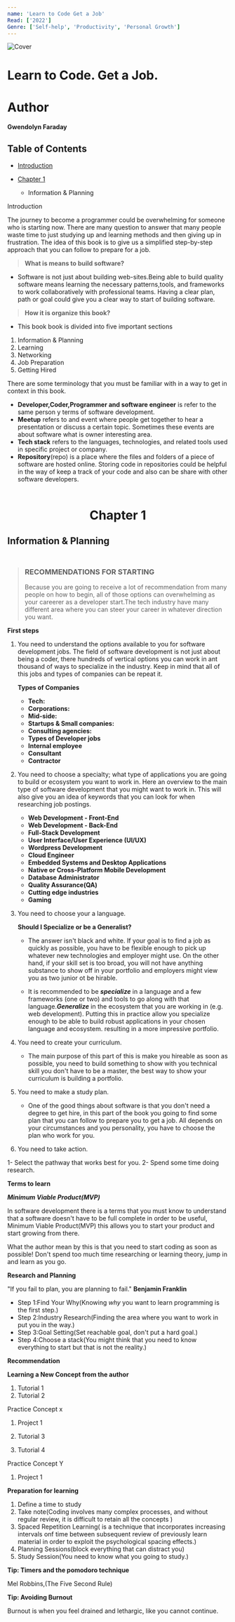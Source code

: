 ```yaml
---
name: 'Learn to Code Get a Job'
Read: ['2022']
Genre: ['Self-help', 'Productivity', 'Personal Growth']
---
```


![Cover](./assets/cover.jpg)

# Learn to Code. Get a Job.

# Author

**Gwendolyn Faraday**

## Table of Contents

- [Introduction](#introduction)

- [Chapter 1](#chapter1)
  - Information & Planning

Introduction

The journey to become a programmer could be overwhelming for someone who is starting now. There are many question to answer that many people waste time to just studying up and learning methods and then giving up in frustration. The idea of this book is to give us a simplified step-by-step approach that you can follow to prepare for a job.

> **What is means to build software?**

- Software is not just about building web-sites.Being able to build quality software means learning the necessary patterns,tools, and frameworks to work collaboratively with professional teams. Having a clear plan, path or goal could give you a clear way to start of building software.

> **How it is organize this book?**

- This book book is divided into five important sections

1. Information & Planning
2. Learning
3. Networking
4. Job Preparation
5. Getting Hired

There are some terminology that you must be familiar with in a way to get in context in this book.

- **Developer,Coder,Programmer and software engineer** is refer to the same person y terms of software development.
- **Meetup** refers to and event where people get together to hear a presentation or discuss a certain topic. Sometimes these events are about software what is owner interesting area.
- **Tech stack** refers to the languages, technologies, and related tools used in specific project or company.
- **Repository**(repo) is a place where the files and folders of a piece of software are hosted online. Storing code in repositories could be helpful in the way of keep a track of your code and also can be share with other software developers.<br><br>

# <center>**Chapter 1**</center>

## **Information & Planning**<br><br>

> ### **RECOMMENDATIONS FOR STARTING**
>
> Because you are going to receive a lot of recommendation from many people on how to begin, all of those options can overwhelming as your careerer as a developer start.The tech industry have many different area where you can steer your career in whatever direction you want.

**First steps**

1. You need to understand the options available to you for software development jobs.
   The field of software development is not just about being a coder, there hundreds of vertical options you can work in ant thousand of ways to specialize in the industry. Keep in mind that all of this jobs and types of companies can be repeat it.

   **Types of Companies**

   - **Tech:**
   - **Corporations:**
   - **Mid-side:**
   - **Startups & Small companies:**
   - **Consulting agencies:**
   - **Types of Developer jobs**
   - **Internal employee**
   - **Consultant**
   - **Contractor**

2. You need to choose a specialty; what type of applications you are going to build or ecosystem you want to work in.
   Here an overview to the main type of software development that you might want to work in. This will also give you an idea of keywords that you can look for when researching job postings.
   - **Web Development - Front-End**
   - **Web Development - Back-End**
   - **Full-Stack Development**
   - **User Interface/User Experience (UI/UX)**
   - **Wordpress Development**
   - **Cloud Engineer**
   - **Embedded Systems and Desktop Applications**
   - **Native or Cross-Platform Mobile Development**
   - **Database Administrator**
   - **Quality Assurance(QA)**
   - **Cutting edge industries**
   - **Gaming**
3. You need to choose your a language.

   **Should I Specialize or be a Generalist?**

   - The answer isn't black and white. If your goal is to find a job as quickly as possible, you have to be flexible enough to pick up whatever new technologies and employer might use. On the other hand, if your skill set is too broad, you will not have anything substance to show off in your portfolio and employers might view you as two junior ot be hirable.

   - It is recommended to be **_specialize_** in a language and a few frameworks (one or two) and tools to go along with that language.**_Generalize_** in the ecosystem that you are working in (e.g. web development). Putting this in practice allow you specialize enough to be able to build robust applications in your chosen language and ecosystem. resulting in a more impressive portfolio.

4. You need to create your curriculum.

   - The main purpose of this part of this is make you hireable as soon as possible, you need to build something to show with you technical skill you don't have to be a master, the best way to show your curriculum is building a portfolio.

5. You need to make a study plan.

   - One of the good things about software is that you don't need a degree to get hire, in this part of the book you going to find some plan that you can follow to prepare you to get a job. All depends on your circumstances and you personality, you have to choose the plan who work for you.

6. You need to take action.

1- Select the pathway that works best for you.
2- Spend some time doing research.

**Terms to learn**

**_Minimum Viable Product(MVP)_**

In software development there is a terms that you must know to understand that a software doesn't have to be full complete in order to be useful, Minimum Viable Product(MVP) this allows you to start your product and start growing from there.

What the author mean by this is that you need to start coding as soon as possible! Don't spend too much time researching or learning theory, jump in and learn as you go.

**Research and Planning**

"If you fail to plan, you are planning to fail." **Benjamin Franklin**

- Step 1:Find Your Why(Knowing _why_ you want to learn programming is the first step.)
- Step 2:Industry Research(Finding the area where you want to work in put you in the way.)
- Step 3:Goal Setting(Set reachable goal, don't put a hard goal.)
- Step 4:Choose a stack(You might think that you need to know everything to start but that is not the reality.)

**Recommendation**

**Learning a New Concept from the author**

1. Tutorial 1
2. Tutorial 2

Practice Concept x

1. Project 1

1. Tutorial 3
1. Tutorial 4

Practice Concept Y

1. Project 1

**Preparation for learning**

1. Define a time to study
2. Take note(Coding involves many complex processes, and without regular review, it is difficult to retain all the concepts )
3. Spaced Repetition Learning( is a technique that incorporates increasing intervals onf time between subsequent review of previously learn material in order to exploit the psychological spacing effects.)
4. Planning Sessions(block everything that can distract you)
5. Study Session(You need to know what you going to study.)

**Tip: Timers and the pomodoro technique**

Mel Robbins,(The Five Second Rule)

**Tip: Avoiding Burnout**

Burnout is when you feel drained and lethargic, like you cannot continue.
